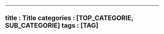 <!--
---
layout: categories
title: Categories
date : YYYY-MM-DD HH:MM:SS +/-TTTT
icon: fas fa-stream
order: 1
---
-->
---
title : Title
categories : [TOP_CATEGORIE, SUB_CATEGORIE]
tags : [TAG] <!--소문자만 가능-->
---